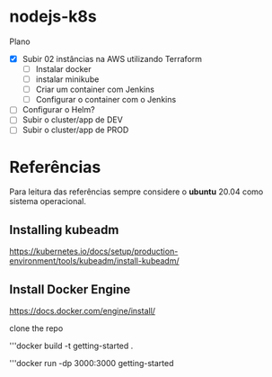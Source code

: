 # nodejs-k8s

Plano

 - [x] Subir 02 instâncias na AWS utilizando Terraform
    - [ ] Instalar docker
    - [ ] instalar minikube
    - [ ] Criar um container com Jenkins
    - [ ] Configurar o container com o Jenkins
 - [ ] Configurar o Helm?
 - [ ] Subir o cluster/app de DEV
 - [ ] Subir o cluster/app de PROD

# Referências

Para leitura das referências sempre considere o **ubuntu** 20.04 como sistema operacional.

## Installing kubeadm
https://kubernetes.io/docs/setup/production-environment/tools/kubeadm/install-kubeadm/

## Install Docker Engine 
https://docs.docker.com/engine/install/

clone the repo

'''docker build -t getting-started .

'''docker run -dp 3000:3000 getting-started
